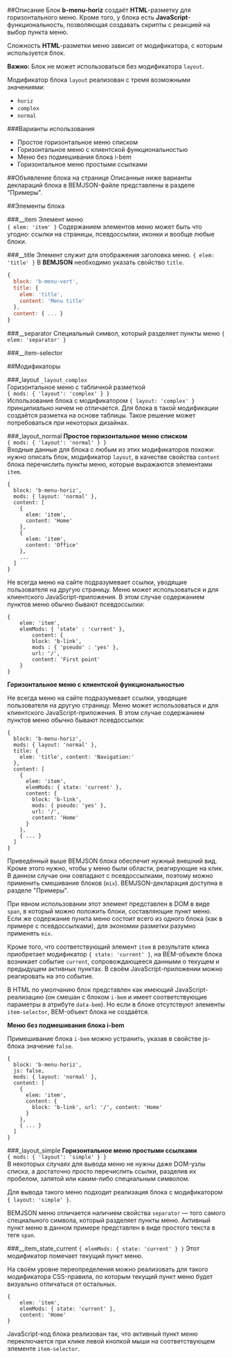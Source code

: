 ##Описание
Блок **b-menu-horiz** создаёт **HTML**-разметку для горизонтального меню. Кроме того, у блока есть **JavaScript**-функциональность, позволяющая создавать скрипты с реакцией на выбор пункта меню.

Сложность **HTML**-разметки меню зависит от модификатора, с которым используется блок.

**Важно:** Блок не может использоваться без модификатора `layout`.

Модификатор блока `layout` реализован с тремя возможными значениями:

 * `horiz`
 * `complex`
 * `normal`
 
###Варианты использования 
 * Простое горизонтальное меню списком
 * Горизонтальное меню с клиентской функциональностью
 * Меню без подмешивания блока i-bem 
 * Горизонтальное меню простыми ссылками

##Объявление блока на странице
Описанные ниже варианты деклараций блока в BEMJSON-файле представлены в разделе "Примеры".

##Элементы блока

###__item
Элемент меню  
`{ elem: 'item' }`
Содержанием элементов меню может быть что угодно: ссылки на страницы, псевдоссылки, иконки и вообще любые блоки.

###__title
Элемент служит для отображения заголовка меню. 
`{ elem: 'title' }`
В **BEMJSON** необходимо указать свойство `title`.

```js
{
  block: 'b-menu-vert',
  title: {
    elem: 'title',
    content: 'Menu title'
  },
  content: { ... }
}
```
###__separator
Специальный символ, который разделяет пункты меню
`{ elem: 'separator' }`

###__item-selector

##Модификаторы

###_layout
`_layout_complex`  
Горизонтальное меню с табличной разметкой  
`{ mods: { 'layout': 'complex' } }`  
Использование блока с модификатором `{ layout: 'complex' }` принципиально ничем не отличается. Для блока в такой модификации создаётся разметка на основе таблицы. Такое решение может потребоваться при некоторых дизайнах.

###_layout_normal
**Простое горизонтальное меню списком**  
`{ mods: { 'layout': 'normal' } }`  
Входные данные для блока с любым из этих модификаторов похожи: нужно описать блок, модификатор `layout`, в качестве свойства `content` блока перечислить пункты меню, которые выражаются элементами `item`.

```
{
  block: 'b-menu-horiz',
  mods: { layout: 'normal' },
  content: [
    {
      elem: 'item',
      content: 'Home'
    },
    {
      elem: 'item',
      content: 'Office'
    },
    ...
  ]
}
```

Не всегда меню на сайте подразумевает ссылки, уводящие пользователя на другую страницу. Меню может использоваться и для клиентского JavaScript-приложения. В этом случае содержанием пунктов меню обычно бывают псевдоссылки:

```
{
    elem: 'item',
    elemMods: { 'state' : 'current' },
        content: {
        block: 'b-link',
        mods : { 'pseudo' : 'yes' },
        url: '/',
        content: 'First point'
    }
}
```

**Горизонтальное меню с клиентской функциональностью**

Не всегда меню на сайте подразумевает ссылки, уводящие пользователя на другую страницу. Меню может использоваться и для клиентского JavaScript-приложения. В этом случае содержанием пунктов меню обычно бывают псевдоссылки:

```
{
  block: 'b-menu-horiz',
  mods: { layout: 'normal' },
  title: {
    elem: 'title', content: 'Navigation:'
  },
  content: [
    {
      elem: 'item',
      elemMods: { state: 'current' },
      content: {
        block: 'b-link',
        mods: { pseudo: 'yes' },
        url: '/',
        content: 'Home'
      }
    },
    { ... }
  ]
}
```
Приведённый выше BEMJSON блока обеспечит нужный внешний вид.
Кроме этого нужно, чтобы у меню были области, реагирующие на клик. В данном случае они совпадают с псевдоссылками, поэтому можно применить смешивание блоков (`mix`). BEMJSON-декларация доступна в разделе "Примеры".

При явном использовании этот элемент представлен в DOM в виде `span`, в который можно положить блоки, составляющие пункт меню. Если же содержание пункта меню состоит всего из одного блока (как в примере с псевдоссылками), для экономии разметки разумно применять `mix`.

Кроме того, что соответствующий элемент `item` в результате клика приобретает модификатор `{ state: 'current' }`, на BEM-объекте блока возникает событие `current`, сопровождающееся данными о текущем и предыдущем активных пунктах. В своём JavaScript-приложении можно реагировать на это событие.

В HTML по умолчанию блок представлен как имеющий JavaScript-реализацию (он смешан с блоком `i-bem` и имеет соответствующие параметры в атрибуте `data-bem`). Но если в блоке отсутствуют элементы `item-selector`, BEM-объект блока не создаётся.

**Меню без подмешивания блока i-bem**

Примешивание блока `i-bem` можно устранить, указав в свойстве js-блока значение `false`.

```
{
  block: 'b-menu-horiz',
  js: false,
  mods: { layout: 'normal' },
  content: [
    {
      elem: 'item',
      content: {
        block: 'b-link', url: '/', content: 'Home'
      }
    },
    { ... }
  ]
}
```

###_layout_simple
**Горизонтальное меню простыми ссылками**  
`{ mods: { 'layout': 'simple' } }`  
В некоторых случаях для вывода меню не нужны даже DOM-узлы списка, а достаточно просто перечислить ссылки, разделив их пробелом, запятой или каким-либо специальным символом.

Для вывода такого меню подходит реализация блока с модификатором `{ layout: 'simple' }`.

BEMJSON меню отличается наличием свойства `separator` — того самого специального символа, который разделяет пункты меню.
Активный пункт меню в данном примере представлен в виде простого текста в теге `span`.

###__item_state_current
`{ elemMods: { state: 'current' } }`
Этот модификатор помечает текущий пункт меню.

На своём уровне переопределения можно реализовать для такого модификатора CSS-правила, по которым текущий пункт меню будет визуально отличаться от остальных.

```
{
    elem: 'item',
    elemMods: { state: 'current' },
    content: 'Home'
}
```
JavaScript-код блока реализован так, что активный пункт меню переключается при клике левой кнопкой мыши на соответствующем элементе `item-selector`.
